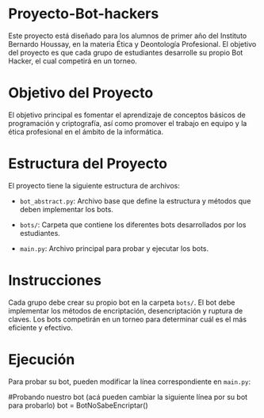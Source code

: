 # Proyecto-Bot-hackers
Este proyecto está diseñado para los alumnos de primer año del Instituto Bernardo Houssay, en la materia Ética y Deontología Profesional. El objetivo del proyecto es que cada grupo de estudiantes desarrolle su propio Bot Hacker, el cual competirá en un torneo.

# Objetivo del Proyecto
El objetivo principal es fomentar el aprendizaje de conceptos básicos de programación y criptografía, así como promover el trabajo en equipo y la ética profesional en el ámbito de la informática.

# Estructura del Proyecto
El proyecto tiene la siguiente estructura de archivos:

-  `bot_abstract.py`: Archivo base que define la estructura y métodos que deben implementar los bots.

- `bots/`: Carpeta que contiene los diferentes bots desarrollados por los estudiantes.

- `main.py`: Archivo principal para probar y ejecutar los bots.
# Instrucciones
Cada grupo debe crear su propio bot en la carpeta `bots/`.
El bot debe implementar los métodos de encriptación, desencriptación y ruptura de claves.
Los bots competirán en un torneo para determinar cuál es el más eficiente y efectivo.
# Ejecución
Para probar su bot, pueden modificar la línea correspondiente en `main.py`:

#Probando nuestro bot (acá pueden cambiar la siguiente línea por su bot para probarlo)
bot = BotNoSabeEncriptar() 
